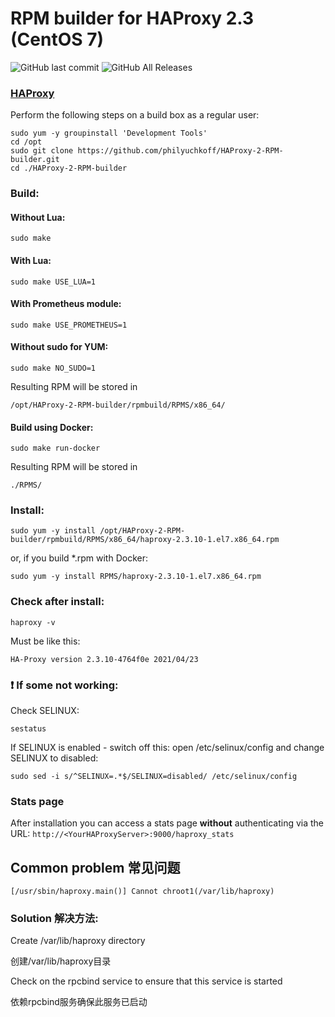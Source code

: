# RPM builder for HAProxy 2.3 (CentOS 7)

![GitHub last commit](https://img.shields.io/github/last-commit/philyuchkoff/HAProxy-2-RPM-builder?style=for-the-badge)
![GitHub All Releases](https://img.shields.io/github/downloads/philyuchkoff/HAProxy-2-RPM-builder/total?style=for-the-badge)


### [HAProxy](http://www.haproxy.org/)

Perform the following steps on a build box as a regular user:


    sudo yum -y groupinstall 'Development Tools'
    cd /opt
    sudo git clone https://github.com/philyuchkoff/HAProxy-2-RPM-builder.git
    cd ./HAProxy-2-RPM-builder

### Build:

#### Without Lua:

    sudo make
    
#### With Lua:

    sudo make USE_LUA=1

#### With Prometheus module:

    sudo make USE_PROMETHEUS=1

#### Without sudo for YUM:

    sudo make NO_SUDO=1

Resulting RPM will be stored in 

    /opt/HAProxy-2-RPM-builder/rpmbuild/RPMS/x86_64/

#### Build using Docker:

    sudo make run-docker

Resulting RPM will be stored in 

    ./RPMS/


### Install:

    sudo yum -y install /opt/HAProxy-2-RPM-builder/rpmbuild/RPMS/x86_64/haproxy-2.3.10-1.el7.x86_64.rpm

or, if you build *.rpm with Docker:

    sudo yum -y install RPMS/haproxy-2.3.10-1.el7.x86_64.rpm 
    

### Check after install:

    haproxy -v

Must be like this:

    HA-Proxy version 2.3.10-4764f0e 2021/04/23
    

### :exclamation: If some not working:

Check SELINUX:

    sestatus

If SELINUX is enabled  - switch off this: open /etc/selinux/config and change SELINUX to disabled:

    sudo sed -i s/^SELINUX=.*$/SELINUX=disabled/ /etc/selinux/config

### Stats page

After installation you can access a stats page **without** authenticating via the URL: `http://<YourHAProxyServer>:9000/haproxy_stats`



## Common problem 常见问题
    [/usr/sbin/haproxy.main()] Cannot chroot1(/var/lib/haproxy)  

### Solution 解决方法:
Create /var/lib/haproxy directory

创建/var/lib/haproxy目录  

Check on the rpcbind service to ensure that this service is started

依赖rpcbind服务确保此服务已启动  


